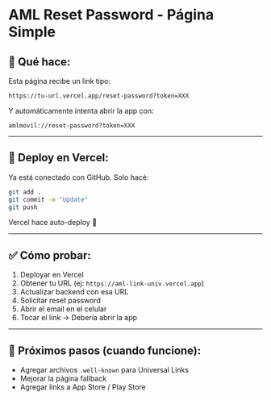 # AML Reset Password - Página Simple

## 🎯 Qué hace:

Esta página recibe un link tipo:
```
https://tu-url.vercel.app/reset-password?token=XXX
```

Y automáticamente intenta abrir la app con:
```
amlmovil://reset-password?token=XXX
```

---

## 🚀 Deploy en Vercel:

Ya está conectado con GitHub. Solo hacé:

```bash
git add .
git commit -m "Update"
git push
```

Vercel hace auto-deploy 🎉

---

## ✅ Cómo probar:

1. Deployar en Vercel
2. Obtener tu URL (ej: `https://aml-link-univ.vercel.app`)
3. Actualizar backend con esa URL
4. Solicitar reset password
5. Abrir el email en el celular
6. Tocar el link → Debería abrir la app

---

## 📝 Próximos pasos (cuando funcione):

- Agregar archivos `.well-known` para Universal Links
- Mejorar la página fallback
- Agregar links a App Store / Play Store
